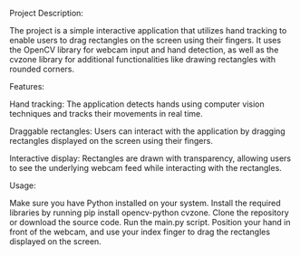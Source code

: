 Project Description:

The project is a simple interactive application that utilizes hand tracking to enable users to drag rectangles on the screen using their fingers. It uses the OpenCV library for webcam input and hand detection, as well as the cvzone library for additional functionalities like drawing rectangles with rounded corners.

Features:

Hand tracking: The application detects hands using computer vision techniques and tracks their movements in real time.

Draggable rectangles: Users can interact with the application by dragging rectangles displayed on the screen using their fingers.

Interactive display: Rectangles are drawn with transparency, allowing users to see the underlying webcam feed while interacting with the rectangles.

Usage:

Make sure you have Python installed on your system.
Install the required libraries by running pip install opencv-python cvzone.
Clone the repository or download the source code.
Run the main.py script.
Position your hand in front of the webcam, and use your index finger to drag the rectangles displayed on the screen.
